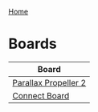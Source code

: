 [Home](../../README.md)

# Boards
| Board | 
| --- |
| [Parallax Propeller 2](ParallaxPropeller2/ParallaxPropeller2.md) |
| [Connect Board](ConnectBoard/ConnectBoard.md) |

